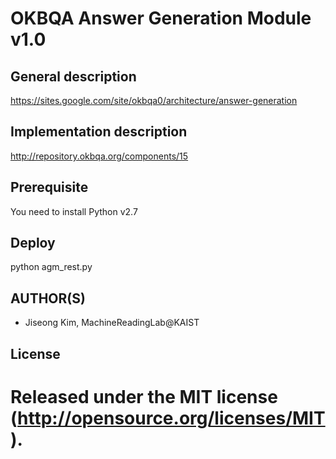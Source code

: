 OKBQA Answer Generation Module v1.0
=====================================

General description
-----
https://sites.google.com/site/okbqa0/architecture/answer-generation

Implementation description
-----
http://repository.okbqa.org/components/15

Prerequisite
-----
You need to install Python v2.7

Deploy
-----
python agm_rest.py

AUTHOR(S)
---------
* Jiseong Kim, MachineReadingLab@KAIST

License
-------

Released under the MIT license (http://opensource.org/licenses/MIT).
=======